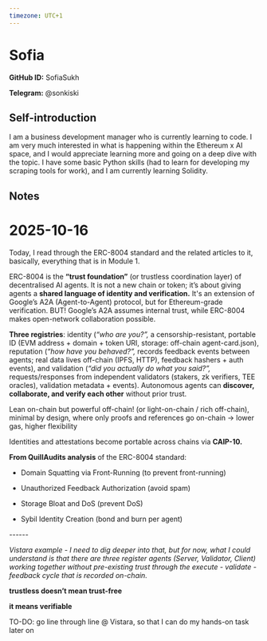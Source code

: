 ```yaml
---
timezone: UTC+1
---
```


# Sofia

**GitHub ID:** SofiaSukh

**Telegram:** @sonkiski

## Self-introduction

I am a business development manager who is currently learning to code. I am very much interested in what is happening within the Ethereum x AI space, and I would appreciate learning more and going on a deep dive with the topic. I have some basic Python skills (had to learn for developing my scraping tools for work), and I am currently learning Solidity.

## Notes

<!-- Content_START -->
# 2025-10-16
<!-- DAILY_CHECKIN_2025-10-16_START -->
Today, I read through the ERC-8004 standard and the related articles to it, basically, everything that is in Module 1.

ERC-8004 is the **“trust foundation”** (or trustless coordination layer) of decentralised AI agents. It is not a new chain or token; it’s about giving agents a **shared language of identity and verification.** It's an extension of Google’s A2A (Agent-to-Agent) protocol, but for Ethereum-grade verification. BUT! Google’s A2A assumes internal trust, while ERC-8004 makes open-network collaboration possible.

**Three registries**: identity (_“who are you?”,_ a censorship-resistant, portable ID (EVM address + domain + token URI, storage: off-chain agent-card.json), reputation (_“how have you behaved?”,_ records feedback events between agents; real data lives off-chain (IPFS, HTTP), feedback hashers + auth events), and validation (_“did you actually do what you said?”,_ requests/responses from independent validators (stakers, zk verifiers, TEE oracles), validation metadata + events). Autonomous agents can **discover, collaborate, and verify each other** without prior trust.

Lean on-chain but powerful off-chain! (or light-on-chain / rich off-chain), minimal by design, where only proofs and references go on-chain -> lower gas, higher flexibility

Identities and attestations become portable across chains via **CAIP-10.**

**From QuillAudits analysis** of the ERC-8004 standard:

-   Domain Squatting via Front-Running (to prevent front-running)
    
-   Unauthorized Feedback Authorization (avoid spam)
    
-   Storage Bloat and DoS (prevent DoS)
    
-   Sybil Identity Creation (bond and burn per agent)
    

\------

_Vistara example - I need to dig deeper into that, but for now, what I could understand is that there are three register agents (Server, Validator, Client) working together without pre-existing trust through the execute - validate - feedback cycle that is recorded on-chain._

**trustless doesn’t mean trust-free**

**it means verifiable**

TO-DO: go line through line @ Vistara, so that I can do my hands-on task later on
<!-- DAILY_CHECKIN_2025-10-16_END -->
<!-- Content_END -->
